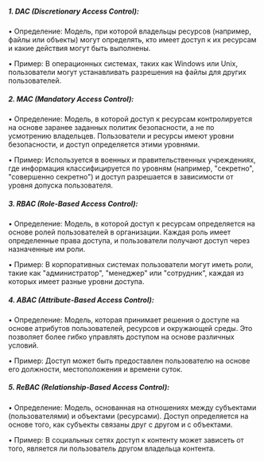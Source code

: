 
##### 1. DAC (Discretionary Access Control):

   • Определение: Модель, при которой владельцы ресурсов (например, файлы или объекты) могут определять, кто имеет доступ к их ресурсам и какие действия могут быть выполнены. 

   • Пример: В операционных системах, таких как Windows или Unix, пользователи могут устанавливать разрешения на файлы для других пользователей.

##### 2. MAC (Mandatory Access Control):

   • Определение: Модель, в которой доступ к ресурсам контролируется на основе заранее заданных политик безопасности, а не по усмотрению владельцев. Пользователи и ресурсы имеют уровни безопасности, и доступ определяется этими уровнями.

   • Пример: Используется в военных и правительственных учреждениях, где информация классифицируется по уровням (например, "секретно", "совершенно секретно") и доступ разрешается в зависимости от уровня допуска пользователя.

##### 3. RBAC (Role-Based Access Control):

   • Определение: Модель, в которой доступ к ресурсам определяется на основе ролей пользователей в организации. Каждая роль имеет определенные права доступа, и пользователи получают доступ через назначенные им роли.

   • Пример: В корпоративных системах пользователи могут иметь роли, такие как "администратор", "менеджер" или "сотрудник", каждая из которых имеет разные уровни доступа.

##### 4. ABAC (Attribute-Based Access Control):

   • Определение: Модель, которая принимает решения о доступе на основе атрибутов пользователей, ресурсов и окружающей среды. Это позволяет более гибко управлять доступом на основе различных условий.

   • Пример: Доступ может быть предоставлен пользователю на основе его должности, местоположения и времени суток.

##### 5. ReBAC (Relationship-Based Access Control):

   • Определение: Модель, основанная на отношениях между субъектами (пользователями) и объектами (ресурсами). Доступ определяется на основе того, как субъекты связаны друг с другом и с объектами.

   • Пример: В социальных сетях доступ к контенту может зависеть от того, является ли пользователь другом владельца контента.

